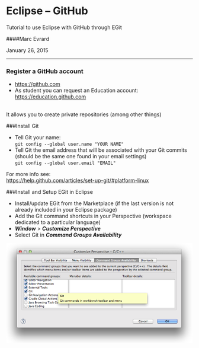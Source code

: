 # Eclipse – GitHub

Tutorial to use Eclipse with GitHub through EGit

####Marc Evrard

January 26, 2015

---

### Register a GitHub account
* <https://github.com>
* As student you can request an Education account: <br> <https://education.github.com>
<br>
It allows you to create private repositories (among other things)

###Install Git
* Tell Git your name:<br>
`git config --global user.name "YOUR NAME"`
* Tell Git the email address that will be associated with your Git commits (should be the same one found in your email settings)<br>
`git config --global user.email "EMAIL"`

For more info see:<br>
<https://help.github.com/articles/set-up-git/#platform-linux>

###Install and Setup EGit in Eclipse
* Install/update EGit from the Marketplace (if the last version is not already included in your Eclipse package)
* Add the Git command shortcuts in your Perspective (workspace dedicated to a particular language)
* ___Window___ > ___Customize Perspective___
* Select Git in ___Command Groups Availability___

![](/Docs/Images/part1-02.png?raw=true)
